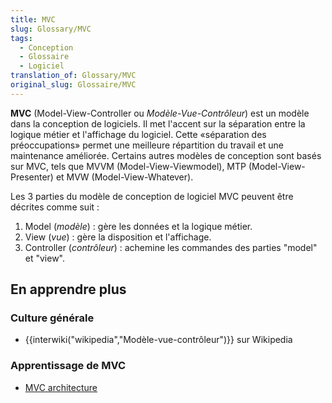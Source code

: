 ```yaml
---
title: MVC
slug: Glossary/MVC
tags:
  - Conception
  - Glossaire
  - Logiciel
translation_of: Glossary/MVC
original_slug: Glossaire/MVC
---
```

<p><strong>MVC</strong> (Model-View-Controller ou <em>Modèle-Vue-Contrôleur</em>) est un modèle dans la conception de logiciels. Il met l'accent sur la séparation entre la logique métier et l'affichage du logiciel. Cette «séparation des préoccupations» permet une meilleure répartition du travail et une maintenance améliorée. Certains autres modèles de conception sont basés sur MVC, tels que MVVM (Model-View-Viewmodel), MTP (Model-View-Presenter) et MVW (Model-View-Whatever).</p>

<p>Les 3 parties du modèle de conception de logiciel MVC peuvent être décrites comme suit :</p>

<ol>
 <li>Model (<em>modèle</em>) : gère les données et la logique métier.</li>
 <li>View (<em>vue</em>) : gère la disposition et l'affichage.</li>
 <li>Controller (<em>contrôleur</em>) : achemine les commandes des parties "model" et "view".</li>
</ol>

<h2 id="En_apprendre_plus">En apprendre plus</h2>

<h3 id="Culture_générale">Culture générale</h3>

<ul>
 <li>{{interwiki("wikipedia","Modèle-vue-contrôleur")}} sur Wikipedia</li>
</ul>

<h3 id="Apprentissage_de_MVC">Apprentissage de MVC</h3>

<ul>
 <li><a href="/fr/Apps/Build/Architecture_d_une_application_web_moderne/MVC_architecture">MVC architecture</a></li>
</ul>
